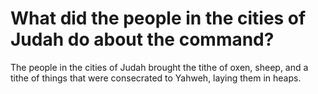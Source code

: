 # What did the people in the cities of Judah do about the command?

The people in the cities of Judah brought the tithe of oxen, sheep, and a tithe of things that were consecrated to Yahweh, laying them in heaps. 